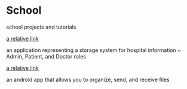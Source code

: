 # School

school projects and tutorials

[a relative link](hospital)

an application representing a storage system for hospital information ~ Admin, Patient, and Doctor roles

[a relative link](fileshare)

an android app that allows you to organize, send, and receive files


